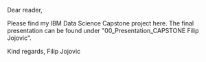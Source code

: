 Dear reader,

Please find my IBM Data Science Capstone project here. The final presentation can be found under "00_Presentation_CAPSTONE Filip Jojovic".

Kind regards,
Filip Jojovic
